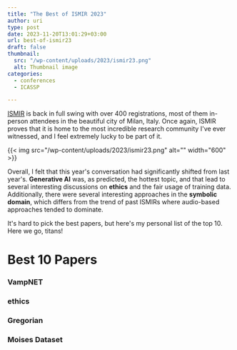 ```yaml
---
title: "The Best of ISMIR 2023"
author: uri
type: post
date: 2023-11-20T13:01:29+03:00
url: best-of-ismir23
draft: false
thumbnail:
  src: "/wp-content/uploads/2023/ismir23.png"
  alt: Thumbnail image
categories:
  - conferences
  - ICASSP

---
```


[ISMIR](https://ismir2023.ismir.net/) is back in full swing with over 400 registrations, most of them in-person attendees in the beautiful city of Milan, Italy.
Once again, ISMIR proves that it is home to the most incredible research community I've ever witnessed, and I feel extremely lucky to be part of it.


{{< img src="/wp-content/uploads/2023/ismir23.png" alt="" width="600" >}}

Overall, I felt that this year's conversation had significantly shifted from last year's.
**Generative AI** was, as predicted, the hottest topic, and that lead to several interesting discussions on **ethics** and the fair usage of training data.
Additionally, there were several interesting approaches in the **symbolic domain**, which differs from the trend of past ISMIRs where audio-based approaches tended to dominate.

It's hard to pick the best papers, but here's my personal list of the top 10.
Here we go, titans!

# Best 10 Papers

### VampNET

### ethics

### Gregorian

### Moises Dataset

